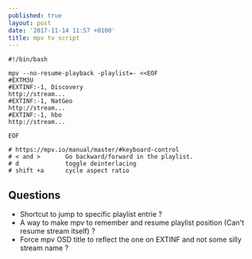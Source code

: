 ```yaml
---
published: true
layout: post
date: '2017-11-14 11:57 +0100'
title: mpv tv script
---
```

    #!/bin/bash

    mpv --no-resume-playback -playlist=- <<EOF
    #EXTM3U
    #EXTINF:-1, Discovery
    http://stream...
    #EXTINF:-1, NatGeo
    http://stream...
    #EXTINF:-1, hbo
    http://stream...

    EOF

    # https://mpv.io/manual/master/#keyboard-control
    # < and >       Go backward/forward in the playlist.
    # d             toggle deinterlacing
    # shift +a      cycle aspect ratio
    
## Questions

- Shortcut to jump to specific playlist entrie ?
- A way to make mpv to remember and resume playlist position (Can't resume stream itself) ?
- Force mpv OSD title to reflect the one on EXTINF and not some silly stream name ?

